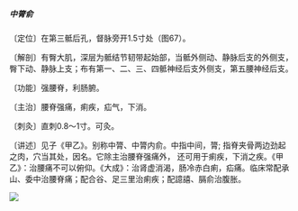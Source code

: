 ##### 中膂俞

〔定位〕在第三骶后孔，督脉旁开1.5寸处（图67）。

〔解剖〕有臀大肌，深层为骶结节韧带起始部，当骶外侧动、静脉后支的外侧支，臀下动、静脉上支；布有第一、二、三、四骶神经后支外侧支，第五腰神经后支。

〔功能〕强腰脊，利肠腑。

〔主治〕腰脊强痛，痢疾，疝气，下消。

〔刺灸〕直刺0.8〜1寸。可灸。

〔讲述〕见子《甲乙》。别称中膂、中膂内俞。中指中间，膂; 指脊夹骨两边劲起之肉，穴当其处，因名。它除主治腰脊强痛外， 还可用于痢疾，下消之疾。《甲乙》：治腰痛不可以俯仰。《大成》：治肾虚消渴，肠冷赤白痢，疝痛。临床常配承山、委中治腰脊痛；配合谷、足三里治痢疾；配譩譆、膈俞治腹胀。

![](img/图67.jpg)
